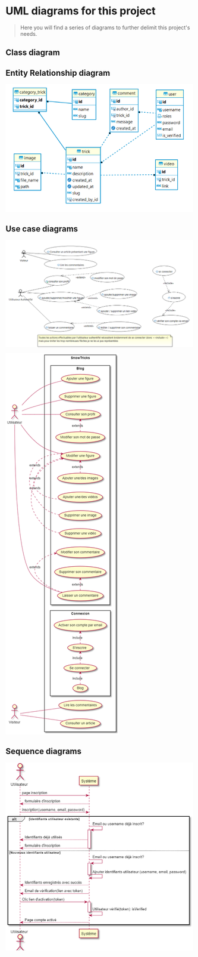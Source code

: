 # UML diagrams for this project

> Here you will find a series of diagrams to further delimit this project's needs.

## Class diagram

## Entity Relationship diagram

![ERD](diagrams/erd.png)

## Use case diagrams

![use case diagram](diagrams/use_case.png)

![use case puml diagram](diagrams/use_case_puml.png)

## Sequence diagrams

![registration sequence diagram](diagrams/sequence_registration.png)
